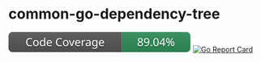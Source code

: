 # common-go-dependency-tree

![Code Coverage](./badges/coverage.svg)
[![Go Report Card](https://goreportcard.com/badge/github.com/cjlapao/common-go-dependency-tree)](https://goreportcard.com/report/github.com/cjlapao/common-go-dependency-tree)
